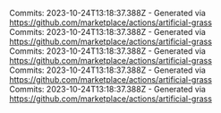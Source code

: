 Commits: 2023-10-24T13:18:37.388Z - Generated via https://github.com/marketplace/actions/artificial-grass
<br>
Commits: 2023-10-24T13:18:37.388Z - Generated via https://github.com/marketplace/actions/artificial-grass
<br>
Commits: 2023-10-24T13:18:37.388Z - Generated via https://github.com/marketplace/actions/artificial-grass
<br>
Commits: 2023-10-24T13:18:37.388Z - Generated via https://github.com/marketplace/actions/artificial-grass
<br>
Commits: 2023-10-24T13:18:37.388Z - Generated via https://github.com/marketplace/actions/artificial-grass
<br>
